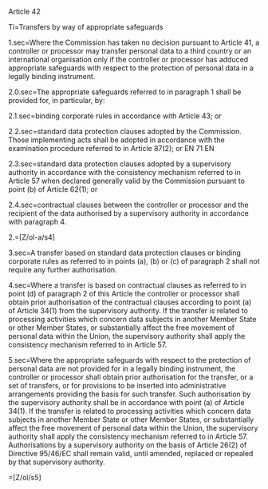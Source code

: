 Article 42

Ti=Transfers by way of appropriate safeguards

1.sec=Where the Commission has taken no decision pursuant to Article 41, a controller or processor may transfer personal data to a third country or an international organisation only if the controller or processor has adduced appropriate safeguards with respect to the protection of personal data in a legally binding instrument.

2.0.sec=The appropriate safeguards referred to in paragraph 1 shall be provided for, in particular, by:

2.1.sec=binding corporate rules in accordance with Article 43; or

2.2.sec=standard data protection clauses adopted by the Commission. Those implementing acts shall be adopted in accordance with the examination procedure referred to in Article 87(2); or EN 71 EN

2.3.sec=standard data protection clauses adopted by a supervisory authority in accordance with the consistency mechanism referred to in Article 57 when declared generally valid by the Commission pursuant to point (b) of Article 62(1); or

2.4.sec=contractual clauses between the controller or processor and the recipient of the data authorised by a supervisory authority in accordance with paragraph 4.

2.=[Z/ol-a/s4]

3.sec=A transfer based on standard data protection clauses or binding corporate rules as referred to in points (a), (b) or (c) of paragraph 2 shall not require any further authorisation.

4.sec=Where a transfer is based on contractual clauses as referred to in point (d) of paragraph 2 of this Article the controller or processor shall obtain prior authorisation of the contractual clauses according to point (a) of Article 34(1) from the supervisory authority. If the transfer is related to processing activities which concern data subjects in another Member State or other Member States, or substantially affect the free movement of personal data within the Union, the supervisory authority shall apply the consistency mechanism referred to in Article 57.

5.sec=Where the appropriate safeguards with respect to the protection of personal data are not provided for in a legally binding instrument, the controller or processor shall obtain prior authorisation for the transfer, or a set of transfers, or for provisions to be inserted into administrative arrangements providing the basis for such transfer. Such authorisation by the supervisory authority shall be in accordance with point (a) of Article 34(1). If the transfer is related to processing activities which concern data subjects in another Member State or other Member States, or substantially affect the free movement of personal data within the Union, the supervisory authority shall apply the consistency mechanism referred to in Article 57. Authorisations by a supervisory authority on the basis of Article 26(2) of Directive 95/46/EC shall remain valid, until amended, replaced or repealed by that supervisory authority.


=[Z/ol/s5]